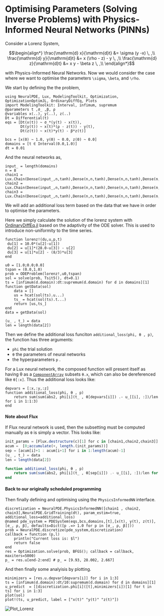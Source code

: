 # Optimising Parameters (Solving Inverse Problems) with Physics-Informed Neural Networks (PINNs)

Consider a Lorenz System,

```math
\begin{align*}
    \frac{\mathrm{d} x}{\mathrm{d}t} &= \sigma (y -x) \, ,\\
    \frac{\mathrm{d} y}{\mathrm{d}t} &= x (\rho - z) - y \, ,\\
    \frac{\mathrm{d} z}{\mathrm{d}t} &= x y - \beta z \, ,\\
\end{align*}
```

with Physics-Informed Neural Networks. Now we would consider the case where we want to optimise the parameters `\sigma`, `\beta`, and `\rho`.

We start by defining the the problem,

```@example param_estim
using NeuralPDE, Lux, ModelingToolkit, Optimization, OptimizationOptimJL, OrdinaryDiffEq, Plots
import ModelingToolkit: Interval, infimum, supremum
@parameters t ,σ_ ,β, ρ
@variables x(..), y(..), z(..)
Dt = Differential(t)
eqs = [Dt(x(t)) ~ σ_*(y(t) - x(t)),
       Dt(y(t)) ~ x(t)*(ρ - z(t)) - y(t),
       Dt(z(t)) ~ x(t)*y(t) - β*z(t)]

bcs = [x(0) ~ 1.0, y(0) ~ 0.0, z(0) ~ 0.0]
domains = [t ∈ Interval(0.0,1.0)]
dt = 0.01
```

And the neural networks as,

```@example param_estim
input_ = length(domains)
n = 8
chain1 = Lux.Chain(Dense(input_,n,tanh),Dense(n,n,tanh),Dense(n,n,tanh),Dense(n,1))
chain2 = Lux.Chain(Dense(input_,n,tanh),Dense(n,n,tanh),Dense(n,n,tanh),Dense(n,1))
chain3 = Lux.Chain(Dense(input_,n,tanh),Dense(n,n,tanh),Dense(n,n,tanh),Dense(n,1))
```

We will add an additional loss term based on the data that we have in order to optimise the parameters.

Here we simply calculate the solution of the lorenz system with [OrdinaryDiffEq.jl](https://diffeq.sciml.ai/v1.10/tutorials/ode_example.html#In-Place-Updates-1) based on the adaptivity of the ODE solver. This is used to introduce non-uniformity to the time series.

```@example param_estim
function lorenz!(du,u,p,t)
 du[1] = 10.0*(u[2]-u[1])
 du[2] = u[1]*(28.0-u[3]) - u[2]
 du[3] = u[1]*u[2] - (8/3)*u[3]
end

u0 = [1.0;0.0;0.0]
tspan = (0.0,1.0)
prob = ODEProblem(lorenz!,u0,tspan)
sol = solve(prob, Tsit5(), dt=0.1)
ts = [infimum(d.domain):dt:supremum(d.domain) for d in domains][1]
function getData(sol)
    data = []
    us = hcat(sol(ts).u...)
    ts_ = hcat(sol(ts).t...)
    return [us,ts_]
end
data = getData(sol)

(u_ , t_) = data
len = length(data[2])
```

Then we define the additional loss funciton `additional_loss(phi, θ , p)`, the function has
three arguments:

- `phi` the trial solution
- `θ` the parameters of neural networks
- the hyperparameters `p` .

For a Lux neural network, the composed function will present itself as having θ as a
[`ComponentArray`](https://github.com/jonniedie/ComponentArrays.jl)
subsets `θ.x`, which can also be dereferenced like `θ[:x]`. Thus the additional
loss looks like:

```@example param_estim
depvars = [:x,:y,:z]
function additional_loss(phi, θ , p)
    return sum(sum(abs2, phi[i](t_ , θ[depvars[i]]) .- u_[[i], :])/len for i in 1:1:3)
end
```

#### Note about Flux

If Flux neural network is used, then the subsetting must be computed manually as `θ`
is simply a vector. This looks like:

```julia
init_params = [Flux.destructure(c)[1] for c in [chain1,chain2,chain3]]
acum =  [0;accumulate(+, length.(init_params))]
sep = [acum[i]+1 : acum[i+1] for i in 1:length(acum)-1]
(u_ , t_) = data
len = length(data[2])

function additional_loss(phi, θ , p)
    return sum(sum(abs2, phi[i](t_ , θ[sep[i]]) .- u_[[i], :])/len for i in 1:1:3)
end
```

#### Back to our originally scheduled programming

Then finally defining and optimising using the `PhysicsInformedNN` interface.

```@example param_estim
discretization = NeuralPDE.PhysicsInformedNN([chain1 , chain2, chain3],NeuralPDE.GridTraining(dt), param_estim=true, additional_loss=additional_loss)
@named pde_system = PDESystem(eqs,bcs,domains,[t],[x(t), y(t), z(t)],[σ_, ρ, β], defaults=Dict([p .=> 1.0 for p in [σ_, ρ, β]]))
prob = NeuralPDE.discretize(pde_system,discretization)
callback = function (p,l)
    println("Current loss is: $l")
    return false
end
res = Optimization.solve(prob, BFGS(); callback = callback, maxiters=5000)
p_ = res.u[end-2:end] # p_ = [9.93, 28.002, 2.667]
```

And then finally some analyisis by plotting.

```@example param_estim
minimizers = [res.u.depvar[depvars[i]] for i in 1:3]
ts = [infimum(d.domain):dt/10:supremum(d.domain) for d in domains][1]
u_predict  = [[discretization.phi[i]([t],minimizers[i])[1] for t in ts] for i in 1:3]
plot(sol)
plot!(ts, u_predict, label = ["x(t)" "y(t)" "z(t)"])
```

![Plot_Lorenz](https://user-images.githubusercontent.com/12683885/110944192-2ae05f00-834d-11eb-910b-f5c06d22ec8a.png)
